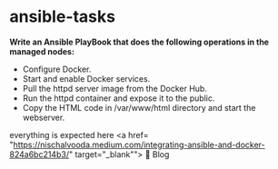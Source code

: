 # ansible-tasks
<b>Write an Ansible PlayBook that does the following operations in the managed nodes:</b>
<ul>
<li>Configure Docker.</li>
<li>Start and enable Docker services.</li>
<li>Pull the httpd server image from the Docker Hub.</li>
<li>Run the httpd container and expose it to the public.</li>
<li>Copy the HTML code in /var/www/html directory and start the webserver.</li>
</ul>

everything is expected here 
 <a href= "https://nischalvooda.medium.com/integrating-ansible-and-docker-824a6bc214b3/" target="_blank""> 🔗 Blog </a>
